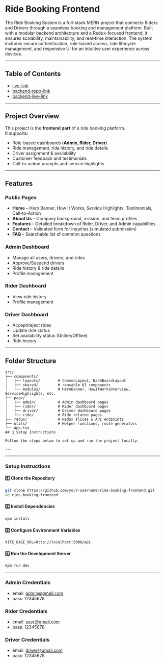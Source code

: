 # Ride Booking Frontend

The Ride Booking System is a full-stack MERN project that connects Riders and Drivers through a seamless booking and management platform. Built with a modular backend architecture and a Redux-focused frontend, it ensures scalability, maintainability, and real-time interaction. The system includes secure authentication, role-based access, ride lifecycle management, and responsive UI for an intuitive user experience across devices.

---

## Table of Contents

- [live-link](https://ride-booking-client-teal.vercel.app/)
- [backend-repo-link](https://github.com/DevByDipto/Ride-Booking-API)
- [backend-live-link](https://ride-booking-api-phi.vercel.app/)

---

## Project Overview

This project is the **frontend part** of a ride booking platform.  
It supports:

- Role-based dashboards (**Admin, Rider, Driver**)
- Ride management, ride history, and ride details
- Driver assignment & availability
- Customer feedback and testimonials
- Call-to-action prompts and service highlights

---

## Features

### Public Pages

- **Home** – Hero Banner, How It Works, Service Highlights, Testimonials, Call-to-Action
- **About Us** – Company background, mission, and team profiles
- **Features** – Detailed breakdown of Rider, Driver, and Admin capabilities
- **Contact** – Validated form for inquiries (simulated submission)
- **FAQ** – Searchable list of common questions

### Admin Dashboard

- Manage all users, drivers, and rides
- Approve/Suspend drivers
- Ride history & ride details
- Profile management

### Rider Dashboard

- View ride history
- Profile management

### Driver Dashboard

- Accept/reject rides
- Update ride status
- Set availability status (Online/Offline)
- Ride history

---

## Folder Structure

```text
src/
├── components/
│   ├── layouts/        # CommonLayout, DashBoardLayout
│   ├── shared/         # reusable UI components
│   └── modules/        # HeroBanner, HowItWorksOverview, ServiceHighlights, etc.
├── page/
│   ├── admin/          # Admin dashboard pages
│   ├── rider/          # Rider dashboard pages
│   ├── driver/         # Driver dashboard pages
│   └── ride/           # Ride related pages
├── redux/              # Redux slices & API endpoints
├── utils/              # Helper functions, route generators
└── App.tsx
## 🚀 Setup Instructions

Follow the steps below to set up and run the project locally.

---
```
---
### Setup instructions
#### 1️⃣ Clone the Repository

```bash
git clone https://github.com/your-username/ride-booking-frontend.git
cd ride-booking-frontend
```
#### 2️⃣ Install Dependencies
```bash
npm install
```
#### 3️⃣ Configure Environment Variables
```
VITE_BASE_URL=http://localhost:5000/api
```
#### 4️⃣ Run the Development Server
```
npm run dev
```
---
### Admin Credentials
- email: admin@gmail.com
- pass: 12345678
### Rider Credentials
- email: user@gmail.com
- pass: 12345678
### Driver Credentials
- email: driver@gmail.com
- pass: 12345678
